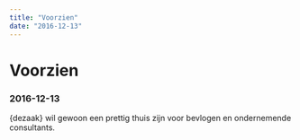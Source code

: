 ```yaml
---
title: "Voorzien"
date: "2016-12-13"
---
```

# Voorzien
### 2016-12-13

{dezaak} wil gewoon een prettig thuis zijn voor bevlogen en ondernemende consultants.